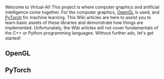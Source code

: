 Welcome to Virtual-AI! This project is where computer graphics and artificial intelligence come together. For the computer graphics, [OpenGL](https://www.opengl.org/) is used, and [PyTorch](https://pytorch.org/) for machine learning. This Wiki articles are here to assist you to learn basic assets of these libraries and demonstrate how things are implemented. Unfortunately, the Wiki articles will not cover fundamentals of the C++ or Python programming languages. Without further ado, let's get started!


## OpenGL


## PyTorch